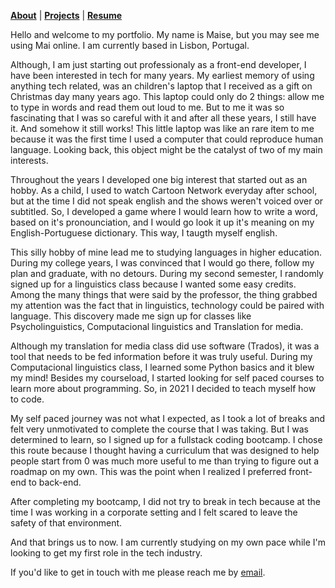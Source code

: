 <b>[About](./about.html)</b> | <b>[Projects](./projects.html)</b> | <b>[Resume](./resume.html)</b>

Hello and welcome to my portfolio. My name is Maise, but you may see me using Mai online. I am currently based in Lisbon, Portugal.

Although, I am just starting out professionaly as a front-end developer, I have been interested in tech for many years. My earliest memory of using anything tech related, was an children's laptop that I received as a gift on Christmas day many years ago. This laptop could only do 2 things: allow me to type in words and read them out loud to me. But to me it was so fascinating that I was so careful with it and after all these years, I still have it. And somehow it still works!
This little laptop was like an rare item to me because it was the first time I used a computer that could reproduce human language. 
Looking back, this object might be the catalyst of two of my main interests. 

Throughout the years I developed one big interest that started out as an hobby. As a child, I used to watch Cartoon Network everyday after school, but at the time I did not speak english and the shows weren't voiced over or subtitled. So, I developed a game where I would learn how to write a word, based on it's pronounciation, and I would go look it up it's meaning on my English-Portuguese dictionary. This way, I taugth myself english.

This silly hobby of mine lead me to studying languages in higher education. During my college years, I was convinced that I would go there, follow my plan and graduate, with no detours.
During my second semester, I randomly signed up for a linguistics class because I wanted some easy credits. 
Among the many things that were said by the professor, the thing grabbed my attention was the fact that in linguistics, technology could be paired with language. This discovery made me sign up for classes like Psycholinguistics, Computacional linguistics and Translation for media.

Although my translation for media class did use software (Trados), it was a tool that needs to be fed information before it was truly useful.
During my Computacional linguistics class, I learned some Python basics and it blew my mind! Besides my courseload, I started looking for self paced courses to learn more about programming. So, in 2021 I decided to teach myself how to code.

My self paced journey was not what I expected, as I took a lot of breaks and felt very unmotivated to complete the course that I was taking. But I was determined to learn, so I signed up for a fullstack coding bootcamp. I chose this route because I thought having a curriculum that was designed to help people start from 0 was much more useful to me than trying to figure out a roadmap on my own. This was the point when I realized I preferred front-end to back-end. 

After completing my bootcamp, I did not try to break in tech because at the time I was working in a corporate setting and I felt scared to leave the safety of that environment. 

And that brings us to now. I am currently studying on my own pace while I'm looking to get my first role in the tech industry.


If you'd like to get in touch with me please reach me by [email](mailto:maise.b.costa@gmail.com).
